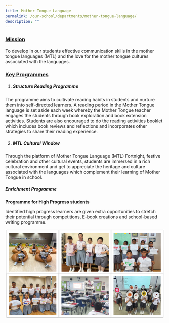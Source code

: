 ```yaml
---
title: Mother Tongue Language
permalink: /our-school/departments/mother-tongue-language/
description: ""
---
```

<h3><strong><u>Mission</u></strong></h3>
<p>To develop in our students effective communication skills in the mother tongue languages (MTL) and&nbsp;the love for the mother tongue cultures associated with the languages.</p>
<h3><strong><u>Key Programmes </u></strong></h3>
<ol>
<li>
<h5><strong>Structure Reading Programme</strong></h5>
</li>
</ol>
<p>The programme aims to cultivate reading habits in students and nurture them into self-directed learners. A reading period in the Mother Tongue language is set aside&nbsp;each week&nbsp;whereby the Mother Tongue teacher engages the students through book exploration and book extension activities. Students are also encouraged to do the reading activities booklet which includes book reviews and reflections and incorporates other strategies&nbsp;to share their reading experience.</p>
<ol start="2">
<li>
<h5><strong>MTL Cultural Window</strong></h5>
</li>
</ol>
<p>Through the platform of Mother Tongue Language (MTL) Fortnight, festive celebration and other cultural events, students are immersed in a rich cultural&nbsp;environment and get&nbsp;to appreciate the heritage and culture associated with the languages which complement their learning of Mother Tongue in school.</p>
<h5><strong>Enrichment Programme</strong></h5>
<p><strong>Programme&nbsp;for High Progress students</strong></p>
<p>Identified high progress learners are given extra opportunities to stretch their potential through competitions, E-book creations and school-based writing programme.</p>

![](/images/MTL.png)